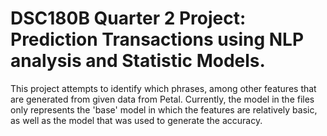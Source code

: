 # DSC180B Quarter 2 Project: Prediction Transactions using NLP analysis and Statistic Models.
This project attempts to identify which phrases, among other features that are generated from given data from Petal. Currently, the model in the files only represents the 'base' model in which the features are relatively basic, as well as the model that was used to generate the accuracy.

